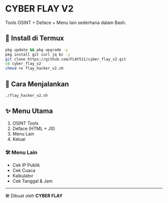 # CYBER FLAY V2

Tools OSINT + Deface + Menu lain sederhana dalam Bash.

## 📌 Install di Termux

```bash
pkg update && pkg upgrade -y
pkg install git curl jq bc -y
git clone https://github.com/FLAY511/cyber_flay_v2.git
cd cyber_flay_v2
chmod +x flay_hacker_v2.sh
```

## 🚀 Cara Menjalankan

```bash
./flay_hacker_v2.sh
```

## ✨ Menu Utama

1. OSINT Tools  
2. Deface (HTML + JS)  
3. Menu Lain  
0. Keluar  

### 🛠 Menu Lain
- Cek IP Publik  
- Cek Cuaca  
- Kalkulator  
- Cek Tanggal & Jam  

---
🛠 Dibuat oleh **CYBER FLAY**
